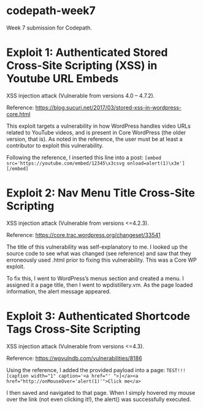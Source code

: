 # codepath-week7
Week 7 submission for Codepath.

# Exploit 1: Authenticated Stored Cross-Site Scripting (XSS) in Youtube URL Embeds
XSS injection attack (Vulnerable from versions 4.0 – 4.7.2).

Reference: https://blog.sucuri.net/2017/03/stored-xss-in-wordpress-core.html 
 
This exploit targets a vulnerability in how WordPress handles video URLs related to YouTube videos, and is present in Core WordPress (the older version, that is). As noted in the reference, the user must be at least a contributor to exploit this vulnerability. 
 
Following the reference, I inserted this line into a post: `[embed src='https://youtube.com/embed/12345\x3csvg onload=alert(1)\x3e'][/embed]`

# Exploit 2: Nav Menu Title Cross-Site Scripting
XSS injection attack (Vulnerable from versions <=4.2.3).

Reference: https://core.trac.wordpress.org/changeset/33541 
 
The title of this vulnerability was self-explanatory to me. I looked up the source code to see what was changed (see reference) and saw that they erroneously used .html prior to fixing this vulnerability. This was a Core WP exploit. 
 
To fix this, I went to WordPress’s menus section and created a menu. I assigned it a page title, then I went to wpdistillery.vm. As the page loaded information, the alert message appeared.

# Exploit 3: Authenticated Shortcode Tags Cross-Site Scripting
XSS injection attack (Vulnerable from versions <=4.3).

Reference: https://wpvulndb.com/vulnerabilities/8186 
 
Using the reference, I added the provided payload into a page: `TEST!!![caption width="1" caption='<a href="' ">]</a><a href="http://onMouseOver='alert(1)'">Click me</a>`
 
I then saved and navigated to that page. When I simply hovered my mouse over the link (not even clicking it!), the alert() was successfully executed.
